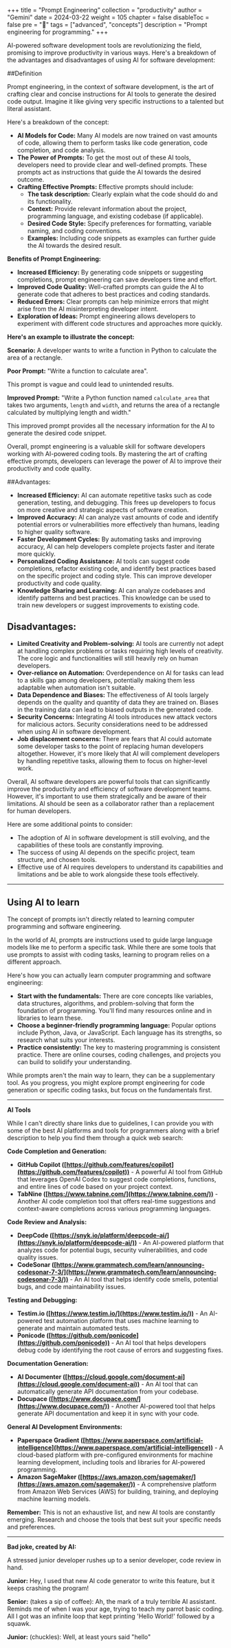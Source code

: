 +++
title = "Prompt Engineering"
collection = "productivity"
author = "Gemini"
date = 2024-03-22
weight = 105
chapter = false
disableToc = false
pre = "<b>📜</b>"
tags = ["advanced", "concepts"]
description = "Prompt engineering for programming."
+++

AI-powered software development tools are revolutionizing the field, promising to improve productivity in various ways. Here's a breakdown of the advantages and disadvantages of using AI for software development:

##Definition

Prompt engineering, in the context of software development, is the art of crafting clear and concise instructions for AI tools to generate the desired code output.  Imagine it like giving very specific instructions to a talented but literal assistant. 

Here's a breakdown of the concept:

* **AI Models for Code:** Many AI models are now trained on vast amounts of code, allowing them to perform tasks like code generation, code completion, and code analysis. 
* **The Power of Prompts:** To get the most out of these AI tools, developers need to provide clear and well-defined prompts. These prompts act as instructions that guide the AI towards the desired outcome.
* **Crafting Effective Prompts:** Effective prompts should include:
    * **The task description:** Clearly explain what the code should do and its functionality.
    * **Context:** Provide relevant information about the project, programming language, and existing codebase (if applicable).
    * **Desired Code Style:** Specify preferences for formatting, variable naming, and coding conventions.
    * **Examples:** Including code snippets as examples can further guide the AI towards the desired result.

**Benefits of Prompt Engineering:**

* **Increased Efficiency:**  By generating code snippets or suggesting completions, prompt engineering can save developers time and effort.
* **Improved Code Quality:**  Well-crafted prompts can guide the AI to generate code that adheres to best practices and coding standards.
* **Reduced Errors:**  Clear prompts can help minimize errors that might arise from the AI misinterpreting developer intent.
* **Exploration of Ideas:**  Prompt engineering allows developers to experiment with different code structures and approaches more quickly.

**Here's an example to illustrate the concept:**

**Scenario:** A developer wants to write a function in Python to calculate the area of a rectangle.

**Poor Prompt:** "Write a function to calculate area".

This prompt is vague and could lead to unintended results.

**Improved Prompt:** "Write a Python function named `calculate_area` that takes two arguments, `length` and `width`, and returns the area of a rectangle calculated by multiplying length and width."

This improved prompt provides all the necessary information for the AI to generate the desired code snippet.

Overall, prompt engineering is a valuable skill for software developers working with AI-powered coding tools. By mastering the art of crafting effective prompts, developers can leverage the power of AI to improve their productivity and code quality.

##Advantages:

* **Increased Efficiency:** AI can automate repetitive tasks such as code generation, testing, and debugging. This frees up developers to focus on more creative and strategic aspects of software creation.
* **Improved Accuracy:**  AI can analyze vast amounts of code and identify potential errors or vulnerabilities more effectively than humans, leading to higher quality software.
* **Faster Development Cycles:**  By automating tasks and improving accuracy, AI can help developers complete projects faster and iterate more quickly.
* **Personalized Coding Assistance:**  AI tools can suggest code completions, refactor existing code, and identify best practices based on the specific project and coding style. This can improve developer productivity and code quality.
* **Knowledge Sharing and Learning:**  AI can analyze codebases and identify patterns and best practices. This knowledge can be used to train new developers or suggest improvements to existing code.

## Disadvantages:

* **Limited Creativity and Problem-solving:** AI tools are currently not adept at handling complex problems or tasks requiring high levels of creativity. The core logic and functionalities will still heavily rely on human developers.
* **Over-reliance on Automation:**  Overdependence on AI for tasks can lead to a skills gap among developers, potentially making them less adaptable when automation isn't suitable. 
* **Data Dependence and Biases:**  The effectiveness of AI tools largely depends on the quality and quantity of data they are trained on. Biases in the training data can lead to biased outputs in the generated code. 
* **Security Concerns:**  Integrating AI tools introduces new attack vectors for malicious actors. Security considerations need to be addressed when using AI in software development.
* **Job displacement concerns:**  There are fears that AI could automate some developer tasks to the point of replacing human developers altogether. However, it's more likely that AI will complement developers by handling repetitive tasks, allowing them to focus on higher-level work.


Overall, AI software developers are powerful tools that can significantly improve the productivity and efficiency of software development teams. However, it's important to use them strategically and be aware of their limitations. AI should be seen as a collaborator rather than a replacement for human developers.

Here are some additional points to consider:

* The adoption of AI in software development is still evolving, and the capabilities of these tools are constantly improving.
* The success of using AI depends on the specific project, team structure, and chosen tools. 
*  Effective use of AI requires developers to understand its capabilities and limitations and be able to work alongside these tools effectively.

---

## Using AI to learn

The concept of prompts isn't directly related to learning computer programming and software engineering.  

In the world of AI, prompts are instructions used to guide large language models like me to perform a specific task. While there are some tools that use prompts to assist with coding tasks,  learning to program  relies on a different approach.

Here's how you can actually learn computer programming and software engineering:

* **Start with the fundamentals:** There are core concepts like variables, data structures, algorithms, and problem-solving that form the foundation of programming. You'll find many resources online and in libraries to learn these.
* **Choose a beginner-friendly programming language:** Popular options include Python, Java, or JavaScript. Each language has its strengths, so research what suits your interests.
* **Practice consistently:**  The key to mastering programming is consistent practice. There are online courses, coding challenges, and projects you can build to solidify your understanding.

While prompts aren't the main way to learn, they can be a supplementary tool. As you progress, you might explore prompt engineering for code generation or specific coding tasks, but focus on the fundamentals first. 


---

**AI Tools**

While I can't directly share links due to guidelines, I can provide you with some of the best AI platforms and tools for programmers along with a brief description to help you find them through a quick web search:

**Code Completion and Generation:**

* **GitHub Copilot ([https://github.com/features/copilot](https://github.com/features/copilot))** - A powerful AI tool from GitHub that leverages OpenAI Codex to suggest code completions, functions, and entire lines of code based on your project context.
* **TabNine ([https://www.tabnine.com/](https://www.tabnine.com/))** - Another AI code completion tool that offers real-time suggestions and context-aware completions across various programming languages.

**Code Review and Analysis:**

* **DeepCode ([https://snyk.io/platform/deepcode-ai/](https://snyk.io/platform/deepcode-ai/))** - An AI-powered platform that analyzes code for potential bugs, security vulnerabilities, and code quality issues.
* **CodeSonar ([https://www.grammatech.com/learn/announcing-codesonar-7-3/](https://www.grammatech.com/learn/announcing-codesonar-7-3/))** - An AI tool that helps identify code smells, potential bugs, and code maintainability issues.

**Testing and Debugging:**

* **Testim.io ([https://www.testim.io/](https://www.testim.io/))** - An AI-powered test automation platform that uses machine learning to generate and maintain automated tests.
* **Ponicode ([https://github.com/ponicode](https://github.com/ponicode))** - An AI tool that helps developers debug code by identifying the root cause of errors and suggesting fixes.

**Documentation Generation:**

* **AI Documenter ([https://cloud.google.com/document-ai](https://cloud.google.com/document-ai))** - An AI tool that can automatically generate API documentation from your codebase.
* **Docupace ([https://www.docupace.com/](https://www.docupace.com/))** - Another AI-powered tool that helps generate API documentation and keep it in sync with your code.

**General AI Development Environments:**

* **Paperspace Gradient ([https://www.paperspace.com/artificial-intelligence](https://www.paperspace.com/artificial-intelligence))** - A cloud-based platform with pre-configured environments for machine learning development, including tools and libraries for AI-powered programming.
* **Amazon SageMaker ([https://aws.amazon.com/sagemaker/](https://aws.amazon.com/sagemaker/))** - A comprehensive platform from Amazon Web Services (AWS) for building, training, and deploying machine learning models.

**Remember:** This is not an exhaustive list, and new AI tools are constantly emerging.  Research and choose the tools that best suit your specific needs and preferences.

---

**Bad joke, created by AI:**

A stressed junior developer rushes up to a senior developer, code review in hand.

**Junior:** Hey, I used that new AI code generator to write this feature, but it keeps crashing the program!

**Senior:** (takes a sip of coffee): Ah, the mark of a truly terrible AI assistant. Reminds me of when I was your age, trying to teach my parrot basic coding. All I got was an infinite loop that kept printing 'Hello World!' followed by a squawk.

**Junior:** (chuckles): Well, at least yours said "hello"
